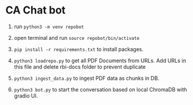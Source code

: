 # CA Chat bot

1. run `python3 -m venv repobot`

2. open terminal and run `source repobot/bin/activate`

3. `pip install -r requirements.txt` to install packages.

4. `python3 loadrepo.py` to get all PDF Documents from URLs. Add URLs in this file and delete rbi-docs folder to prevent duplicate

5. `python3 ingest_data.py` to ingest PDF data as chunks in DB.

6. `python3 bot.py` to start the conversation based on local ChromaDB with gradio UI.